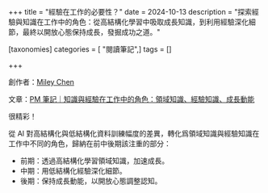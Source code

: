+++
title = "經驗在工作的必要性？"
date = 2024-10-13
description = "探索經驗與知識在工作中的角色：從高結構化學習中吸取成長知識，到利用經驗深化細節，最終以開放心態保持成長，發掘成功之道。"

[taxonomies]
categories = [ "閱讀筆記",]
tags = []

+++

創作者：[Miley Chen](https://t-t.cool/about)

文章：[PM 筆記｜知識與經驗在工作中的角色：領域知識、經驗知識、成長動能](https://t-t.cool/blog/pm-ability-breakdown/)

很精彩！

從 AI 對高結構化與低結構化資料訓練幅度的差異，轉化爲領域知識與經驗知識在工作中不同的角色，歸納在前中後期該注重的部分：
* 前期：透過高結構化學習領域知識，加速成長。
* 中期：用低結構化經驗深化細節。
* 後期：保持成長動能，以開放心態調整認知。
